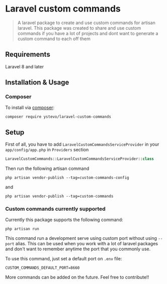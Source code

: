 # Laravel custom commands

> A laravel package to create and use custom commands for artisan laravel. This package was created to share and use custom commands if you have a lot of projects and dont want 
to generate a custom command to each off them

## Requirements

Laravel 8 and later

## Installation & Usage

### Composer

To install via [composer](http://getcomposer.org/):

```
composer require ystevo/laravel-custom-commands
```

## Setup

First of all, you have to add `LaravelCustomCommandsServiceProvider` in your `app/config/app.php` in `Providers` section

```php
LaravelCustomCommands::LaravelCustomCommandsServiceProvider::class
```

Then run the following artisan command

`php artisan vendor-publish --tag=custom-commands-config`

and

`php artisan vendor-publish --tag=custom-commands`


### Custom commands currently supported

Currently this package supports the following command:

`php artisan run`

This command run a development serve using custom port without using `--port` alias. This can be used when you work with a lot of laravel packages and don't want to remember anytime the port 
that you commonly use.

To use this command, just set a default port on `.env` file:

`CUSTOM_COMMANDS_DEFAULT_PORT=8660`


More commands can be added on the future. Feel free to contribute!!


